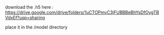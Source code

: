 download the .h5 here :
https://drive.google.com/drive/folders/1uCTOPmvC3jFUBBBeBhYsDfOvgTBVdxEf?usp=sharing 

place it in the /model directory
